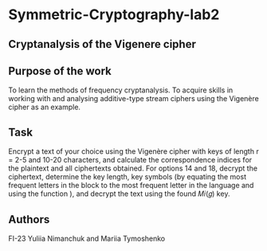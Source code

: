 # Symmetric-Cryptography-lab2

## Cryptanalysis of the Vigenere cipher

## Purpose of the work

To learn the methods of frequency cryptanalysis. To acquire skills in working with and analysing additive-type stream ciphers using the Vigenère cipher as an example. 

## Task

Encrypt a text of your choice using the Vigenère cipher with keys of length r = 2-5 and 10-20 characters, and calculate the correspondence indices for the plaintext and all ciphertexts obtained. For options 14 and 18, decrypt the ciphertext, determine the key length, key symbols (by equating the most frequent letters in the block to the most frequent letter in the language and using the function ), and decrypt the text using the found 𝑀𝑖(𝑔) key.

## Authors
FI-23 Yuliia Nimanchuk and Mariia Tymoshenko
